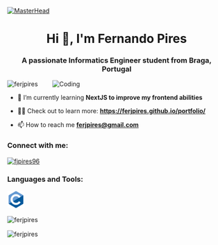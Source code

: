 [![MasterHead](https://static.wixstatic.com/media/73ac76_36cb87ec57494390b39bc6a10852a155~mv2.gif)](https://ferjpires.io)
<h1 align="center">Hi 👋, I'm Fernando Pires</h1>
<h3 align="center">A passionate Informatics Engineer student from Braga, Portugal</h3>
<img align="right" alt="Coding" width="400" src="https://cdn.dribbble.com/users/1162077/screenshots/3848914/programmer.gif">

<p align="left"> <img src="https://komarev.com/ghpvc/?username=ferjpires&label=Profile%20views&color=0e75b6&style=flat" alt="ferjpires" /> </p>

- 🌱 I’m currently learning **NextJS to improve my frontend abilities**

- 👨‍💻 Check out to learn more: **https://ferjpires.github.io/portfolio/**

- 📫 How to reach me **ferjpires@gmail.com**

<h3 align="left">Connect with me:</h3>
<p align="left">
<a href="https://instagram.com/fjpires96" target="blank"><img align="center" src="https://raw.githubusercontent.com/rahuldkjain/github-profile-readme-generator/master/src/images/icons/Social/instagram.svg" alt="fjpires96" height="30" width="40" /></a>
</p>

<h3 align="left">Languages and Tools:</h3>
<p align="left"> <a href="https://www.cprogramming.com/" target="_blank" rel="noreferrer"> <img src="https://raw.githubusercontent.com/devicons/devicon/master/icons/c/c-original.svg" alt="c" width="40" height="40"/> </a> </p>

<p><img align="center" src="https://github-readme-stats.vercel.app/api/top-langs?username=ferjpires&show_icons=true&locale=en&layout=compact" alt="ferjpires" /></p>

<p><img align="center" src="https://github-readme-streak-stats.herokuapp.com/?user=ferjpires&" alt="ferjpires" /></p>

